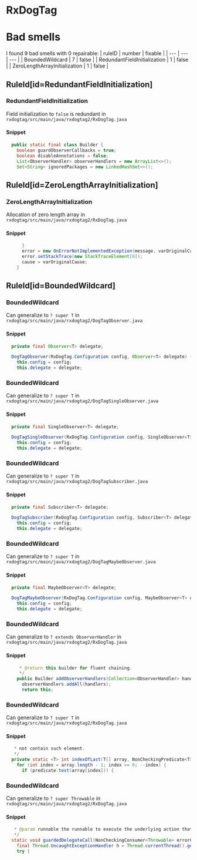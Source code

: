 # RxDogTag 
 
# Bad smells
I found 9 bad smells with 0 repairable:
| ruleID | number | fixable |
| --- | --- | --- |
| BoundedWildcard | 7 | false |
| RedundantFieldInitialization | 1 | false |
| ZeroLengthArrayInitialization | 1 | false |
## RuleId[id=RedundantFieldInitialization]
### RedundantFieldInitialization
Field initialization to `false` is redundant
in `rxdogtag/src/main/java/rxdogtag2/RxDogTag.java`
#### Snippet
```java
  public static final class Builder {
    boolean guardObserverCallbacks = true;
    boolean disableAnnotations = false;
    List<ObserverHandler> observerHandlers = new ArrayList<>();
    Set<String> ignoredPackages = new LinkedHashSet<>();
```

## RuleId[id=ZeroLengthArrayInitialization]
### ZeroLengthArrayInitialization
Allocation of zero length array
in `rxdogtag/src/main/java/rxdogtag2/RxDogTag.java`
#### Snippet
```java
      }
      error = new OnErrorNotImplementedException(message, varOriginalCause);
      error.setStackTrace(new StackTraceElement[0]);
      cause = varOriginalCause;
    }
```

## RuleId[id=BoundedWildcard]
### BoundedWildcard
Can generalize to `? super T`
in `rxdogtag/src/main/java/rxdogtag2/DogTagObserver.java`
#### Snippet
```java
  private final Observer<T> delegate;

  DogTagObserver(RxDogTag.Configuration config, Observer<T> delegate) {
    this.config = config;
    this.delegate = delegate;
```

### BoundedWildcard
Can generalize to `? super T`
in `rxdogtag/src/main/java/rxdogtag2/DogTagSingleObserver.java`
#### Snippet
```java
  private final SingleObserver<T> delegate;

  DogTagSingleObserver(RxDogTag.Configuration config, SingleObserver<T> delegate) {
    this.config = config;
    this.delegate = delegate;
```

### BoundedWildcard
Can generalize to `? super T`
in `rxdogtag/src/main/java/rxdogtag2/DogTagSubscriber.java`
#### Snippet
```java
  private final Subscriber<T> delegate;

  DogTagSubscriber(RxDogTag.Configuration config, Subscriber<T> delegate) {
    this.config = config;
    this.delegate = delegate;
```

### BoundedWildcard
Can generalize to `? super T`
in `rxdogtag/src/main/java/rxdogtag2/DogTagMaybeObserver.java`
#### Snippet
```java
  private final MaybeObserver<T> delegate;

  DogTagMaybeObserver(RxDogTag.Configuration config, MaybeObserver<T> delegate) {
    this.config = config;
    this.delegate = delegate;
```

### BoundedWildcard
Can generalize to `? extends ObserverHandler`
in `rxdogtag/src/main/java/rxdogtag2/RxDogTag.java`
#### Snippet
```java
     * @return this builder for fluent chaining.
     */
    public Builder addObserverHandlers(Collection<ObserverHandler> handlers) {
      observerHandlers.addAll(handlers);
      return this;
```

### BoundedWildcard
Can generalize to `? super T`
in `rxdogtag/src/main/java/rxdogtag2/RxDogTag.java`
#### Snippet
```java
   * not contain such element.
   */
  private static <T> int indexOfLast(T[] array, NonCheckingPredicate<T> predicate) {
    for (int index = array.length - 1; index >= 0; --index) {
      if (predicate.test(array[index])) {
```

### BoundedWildcard
Can generalize to `? super Throwable`
in `rxdogtag/src/main/java/rxdogtag2/RxDogTag.java`
#### Snippet
```java
   * @param runnable the runnable to execute the underlying action that may throw
   */
  static void guardedDelegateCall(NonCheckingConsumer<Throwable> errorConsumer, Runnable runnable) {
    final Thread.UncaughtExceptionHandler h = Thread.currentThread().getUncaughtExceptionHandler();
    try {
```

